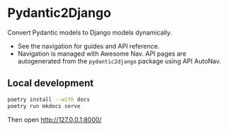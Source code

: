 # Pydantic2Django

Convert Pydantic models to Django models dynamically.

- See the navigation for guides and API reference.
- Navigation is managed with Awesome Nav. API pages are autogenerated from the `pydantic2django` package using API AutoNav.

## Local development

```bash
poetry install --with docs
poetry run mkdocs serve
```

Then open http://127.0.0.1:8000/
